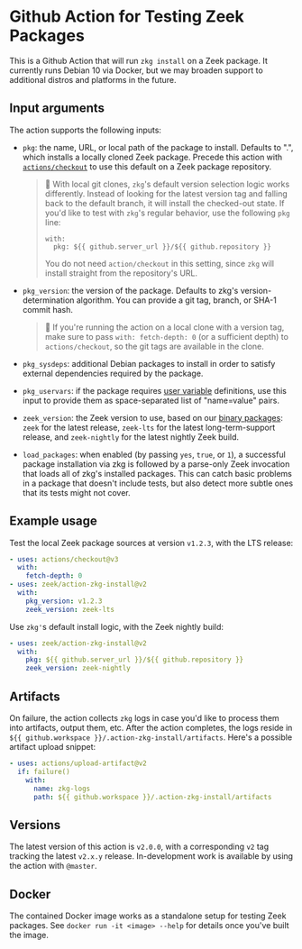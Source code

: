 # Github Action for Testing Zeek Packages

This is a Github Action that will run `zkg install` on a Zeek
package. It currently runs Debian 10 via Docker, but we may broaden
support to additional distros and platforms in the future.

## Input arguments

The action supports the following inputs:

- `pkg`: the name, URL, or local path of the package to
  install. Defaults to ".", which installs a locally cloned Zeek
  package. Precede this action with
  [`actions/checkout`](https://github.com/actions/checkout) to use
  this default on a Zeek package repository.

  > :rotating_light: With local git clones, `zkg`'s default version
  > selection logic works differently. Instead of looking for the latest
  > version tag and falling back to the default branch, it will
  > install the checked-out state. If you'd like to test with `zkg`'s
  > regular behavior, use the following `pkg` line:
  > ```
  > with:
  >   pkg: ${{ github.server_url }}/${{ github.repository }}
  > ```
  > You do not need `action/checkout` in this setting, since `zkg`
  > will install straight from the repository's URL.

- `pkg_version`: the version of the package. Defaults to zkg's
  version-determination algorithm. You can provide a git tag,
  branch, or SHA-1 commit hash.

  > :rotating_light: If you're running the action on a local clone
  > with a version tag, make sure to pass `with: fetch-depth: 0`
  > (or a sufficient depth) to `actions/checkout`, so the git tags
  > are available in the clone.

- `pkg_sysdeps`: additional Debian packages to install in order to
  satisfy external dependencies required by the package.

- `pkg_uservars`: if the package requires
  [user variable](https://docs.zeek.org/projects/package-manager/en/stable/package.html#user-vars-field)
  definitions, use this input to provide them as space-separated list of
  "name=value" pairs.

- `zeek_version`: the Zeek version to use, based on our
  [binary packages](https://github.com/zeek/zeek/wiki/Binary-Packages):
  `zeek` for the latest release, `zeek-lts` for the latest
  long-term-support release, and `zeek-nightly` for the latest nightly
  Zeek build.

- `load_packages`: when enabled (by passing `yes`, `true`, or `1`), a
  successful package installation via zkg is followed by a parse-only
  Zeek invocation that loads all of zkg's installed packages. This can
  catch basic problems in a package that doesn't include tests, but
  also detect more subtle ones that its tests might not cover.

## Example usage

Test the local Zeek package sources at version `v1.2.3`, with the LTS release:

```yaml
- uses: actions/checkout@v3
  with:
    fetch-depth: 0
- uses: zeek/action-zkg-install@v2
  with:
    pkg_version: v1.2.3
    zeek_version: zeek-lts
```

Use `zkg'`s default install logic, with the Zeek nightly build:

```yaml
- uses: zeek/action-zkg-install@v2
  with:
    pkg: ${{ github.server_url }}/${{ github.repository }}
    zeek_version: zeek-nightly
```

## Artifacts

On failure, the action collects `zkg` logs in case you'd like to process them
into artifacts, output them, etc. After the action completes, the logs reside in
`${{ github.workspace }}/.action-zkg-install/artifacts`. Here's a possible
artifact upload snippet:

```yaml
- uses: actions/upload-artifact@v2
  if: failure()
    with:
      name: zkg-logs
      path: ${{ github.workspace }}/.action-zkg-install/artifacts
```

## Versions

The latest version of this action is `v2.0.0`, with a corresponding `v2` tag
tracking the latest `v2.x.y` release. In-development work is available by using
the action with `@master`.

## Docker

The contained Docker image works as a standalone setup for testing
Zeek packages. See `docker run -it <image> --help` for details once
you've built the image.
